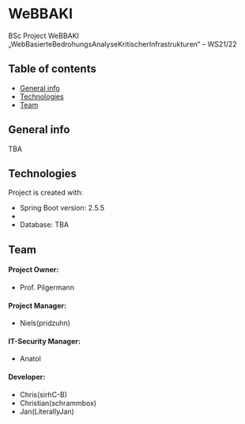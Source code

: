 # WeBBAKI
BSc Project WeBBAKI „WebBasierteBedrohungsAnalyseKritischerInfrastrukturen“ – WS21/22


## Table of contents
* [General info](#general-info)
* [Technologies](#technologies)
* [Team](#team)

## General info

TBA
	
## Technologies
Project is created with:
* Spring Boot version: 2.5.5
* 
* Database: TBA
	
## Team

#### Project Owner:
  * Prof. Pilgermann
#### Project Manager:
  * Niels(pridzuhn)
#### IT-Security Manager:
  * Anatol
#### Developer:
  * Chris(sirhC-B)
  * Christian(schrammbox)
  * Jan(LiterallyJan)


